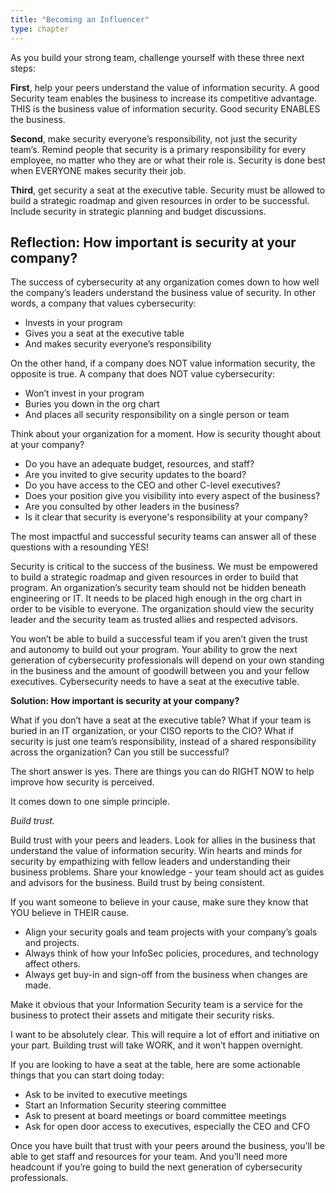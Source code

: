 ```yaml
---
title: "Becoming an Influencer"
type: chapter
---
```

As you build your strong team, challenge yourself with these three next steps:

**First**, help your peers understand the value of information security. A good Security team enables the business to increase its competitive advantage. THIS is the business value of information security. Good security ENABLES the business. 

**Second**, make security everyone’s responsibility, not just the security team’s. Remind people that security is a primary responsibility for every employee, no matter who they are or what their role is. Security is done best when EVERYONE makes security their job. 

**Third**, get security a seat at the executive table. Security must be allowed to build a strategic roadmap and given resources in order to be successful. Include security in strategic planning and budget discussions. 

Reflection: How important is security at your company?
------------------------------------------------------

The success of cybersecurity at any organization comes down to how well the company’s leaders understand the business value of security. In other words, a company that values cybersecurity:

  - Invests in your program
  - Gives you a seat at the executive table
  - And makes security everyone’s responsibility

On the other hand, if a company does NOT value information security, the opposite is true. A company that does NOT value cybersecurity:

  - Won’t invest in your program
  - Buries you down in the org chart
  - And places all security responsibility on a single person or team

Think about your organization for a moment. How is security thought about at your company?

  - Do you have an adequate budget, resources, and staff? 
  - Are you invited to give security updates to the board?
  - Do you have access to the CEO and other C-level executives?
  - Does your position give you visibility into every aspect of the business?
  - Are you consulted by other leaders in the business? 
  - Is it clear that security is everyone's responsibility at your company? 

The most impactful and successful security teams can answer all of these questions with a resounding YES!

Security is critical to the success of the business. We must be empowered to build a strategic roadmap and given resources in order to build that program. An organization’s security team should not be hidden beneath engineering or IT. It needs to be placed high enough in the org chart in order to be visible to everyone. The organization should view the security leader and the security team as trusted allies and respected advisors. 

You won’t be able to build a successful team if you aren’t given the trust and autonomy to build out your program. Your ability to grow the next generation of cybersecurity professionals will depend on your own standing in the business and the amount of goodwill between you and your fellow executives. Cybersecurity needs to have a seat at the executive table.

**Solution: How important is security at your company?**

What if you don’t have a seat at the executive table? What if your team is buried in an IT organization, or your CISO reports to the CIO? What if security is just one team’s responsibility, instead of a shared responsibility across the organization? Can you still be successful?

The short answer is yes. There are things you can do RIGHT NOW to help improve how security is perceived. 

It comes down to one simple principle.

*Build trust.*

Build trust with your peers and leaders. Look for allies in the business that understand the value of information security. Win hearts and minds for security by empathizing with fellow leaders and understanding their business problems. Share your knowledge - your team should act as guides and advisors for the business. Build trust by being consistent.

If you want someone to believe in your cause, make sure they know that YOU believe in THEIR cause. 

  - Align your security goals and team projects with your company’s goals and projects. 
  - Always think of how your InfoSec policies, procedures, and technology affect others. 
  - Always get buy-in and sign-off from the business when changes are made. 

Make it obvious that your Information Security team is a service for the business to protect their assets and mitigate their security risks. 

I want to be absolutely clear. This will require a lot of effort and initiative on your part. Building trust will take WORK, and it won’t happen overnight.

If you are looking to have a seat at the table, here are some actionable things that you can start doing today:

  - Ask to be invited to executive meetings
  - Start an Information Security steering committee
  - Ask to present at board meetings or board committee meetings
  - Ask for open door access to executives, especially the CEO and CFO

Once you have built that trust with your peers around the business, you’ll be able to get staff and resources for your team. And you’ll need more headcount if you’re going to build the next generation of cybersecurity professionals.

